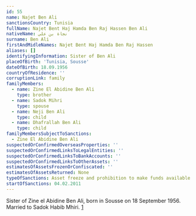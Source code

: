 ```yaml
---
id: 55
name: Najet Ben Ali
sanctionsCountry: Tunisia
fullName: Najet Bent Haj Hamda Ben Raj Hassen Ben Ali
nativeName: نجاة بن علي‎
surname: Ben Ali
firstAndMidleNames: Najet Bent Haj Hamda Ben Raj Hassen
aliases: []
identifyingInformation: Sister of Ben Ali
placeOfBirth: 'Tunisia, Sousse'
dateOfBirth: 18.09.1956
countryOfResidence: ''
corruptionLink: family
familyMembers:
  - name: Zine El Abidine Ben Ali
    type: brother
  - name: Sadok Mihri
    type: spouse
  - name: Neji Ben Ali
    type: child
  - name: Dhafrallah Ben Ali
    type: child
familyMembersSubjectToSanctions:
  - Zine El Abidine Ben Ali
suspectedOrConfirmedOverseasProperties: ''
suspectedOrConfirmedLinksToLegalEntities: ''
suspectedOrConfirmedLinksToBankAccounts: ''
suspectedOrConfirmedLinksToOtherAssets: ''
estimatesOfAssetsFrozenOrConfiscated: ''
estimatesOfAssetsReturned: None
typeOfSanctions: Asset freeze and prohibition to make funds available
startOfSanctions: 04.02.2011
---
```

Sister of Zine el Abidine Ben Ali, born in Sousse on 18 September 1956. Married 
to Sadok Habib Mhiri. 
[1](https://eur-lex.europa.eu/legal-content/EN/TXT/?uri=CELEX:02011R0101-20170128)
